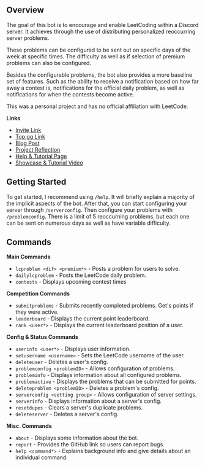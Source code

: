 ## Overview
The goal of this bot is to encourage and enable LeetCoding within a Discord server. It achieves through the use of distributing personalized reoccurring server problems.

These problems can be configured to be sent out on specific days of the week at specific times. The difficulty as well as if selection of premium problems can also be configured.

Besides the configurable problems, the bot also provides a more baseline set of features. Such as the ability to receive a notification based on how far away a contest is, notifications for the official daily problem, as well as notifications for when the contests become active.

This was a personal project and has no official affiliation with LeetCode. 

**Links**
- [Invite Link](https://discord.com/oauth2/authorize?client_id=1392738606120173719&permissions=2147616768&integration_type=0&scope=bot)
- [Top.gg Link](https://top.gg/bot/1392738606120173719)
- [Blog Post](https://www.hunter-baker.com/blog/blog-07-14-2025.html)
- [Project Reflection](https://www.hunter-baker.com/projectpages/leetcode-bot.html)
- [Help & Tutorial Page](https://www.hunter-baker.com/beastcode-help.html)
- [Showcase & Tutorial Video]()

## Getting Started
To get started, I recommend using `/help`. It will briefly explain a majority of the implicit aspects of the bot. After that, you can start configuring your server through `/serverconfig`. Then configure your problems with `/problemconfig`. There is a limit of 5 reoccurning problems, but each one can be sent on numerous days as well as have variable difficulty. 

## Commands
**Main Commands**
- `lcproblem <dif> <premium*>` - Posts a problem for users to solve.
- `dailylcproblem` - Posts the LeetCode daily problem.
- `contests` - Displays upcoming contest times

**Competition Commands**
- `submitproblems` - Submits recently completed problems. Get's points if they were active. 
- `leaderboard` - Displays the current point leaderboard.
- `rank <user*>` - Displays the current leaderboard position of a user. 

**Config & Status Commands**
- `userinfo <user*>` - Displays user information.
- `setusername <username>` - Sets the LeetCode username of the user.
- `deleteuser` - Deletes a user's config.
- `problemconfig <problemID>` - Allows configuration of problems.
- `probleminfo` - Displays information about all configured problems. 
- `problemactive` - Displays the problems that can be submitted for points.
- `deleteproblem <problemID>` - Deletes a problem's config.
- `serverconfig <setting group>` - Allows configuration of server settings.
- `serverinfo` - Displays information about a server's config. 
- `resetdupes` - Clears a server's duplicate problems. 
- `deleteserver` - Deletes a server's config. 

**Misc. Commands**
- `about` - Displays some information about the bot.
- `report` - Provides the GitHub link so users can report bugs. 
- `help <command*>` - Explains background info and give details about an individual command.
